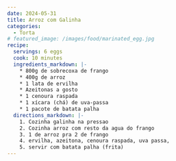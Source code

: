 ```yaml
---
date: 2024-05-31
title: Arroz com Galinha
categories:
  - Torta
# featured_image: /images/food/marinated_egg.jpg
recipe:
  servings: 6 eggs
  cook: 10 minutes
  ingredients_markdown: |-
    * 800g de sobrecoxa de frango
    * 400g de arroz
    * 1 lata de ervilha
    * Azeitonas a gosto
    * 1 cenoura raspada
    * 1 xícara (chá) de uva-passa
    * 1 pacote de batata palha
  directions_markdown: |-
    1. Cozinha galinha na pressao
    2. Cozinha arroz com resto da agua do frango
    3. 1 de arroz pra 2 de frango
    4. ervilha, azeitona, cenoura raspada, uva passa, 
    5. servir com batata palha (frita)
---
```


<!-- Cozinha galinha na pressao
Cozinha arroz com resto da agua do frango
1 de arroz pra 2 de frango
ervilha, azeitona, cenoura raspada, uva passa, 
servir com batata palha (frita) -->

